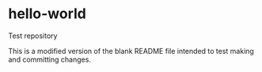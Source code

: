 # hello-world
Test repository

This is a modified version of the blank README file intended to test making and committing changes.
